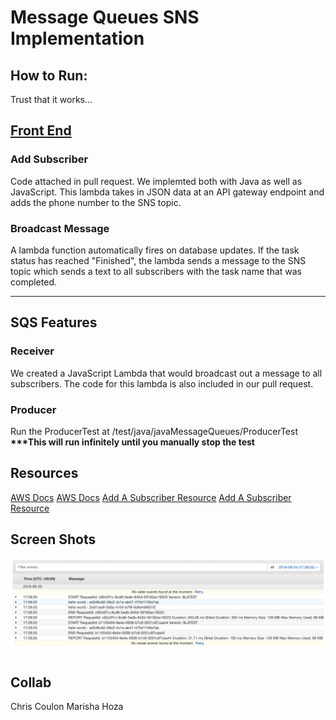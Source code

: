 # Message Queues SNS Implementation

## How to Run:
Trust that it works...
## [Front End](http://taskmaster-frontend-marisha.s3-website-us-west-2.amazonaws.com/)

### Add Subscriber
Code attached in pull request.  We implemted both with Java as well as JavaScript.
This lambda takes in JSON data at an API gateway endpoint and adds the phone number to the SNS topic.

### Broadcast Message
A lambda function automatically fires on database updates. If the task status has reached "Finished", the lambda sends a message to the SNS topic which sends a text to all subscribers with the task name that was completed.

______________
## SQS Features

### Receiver
We created a JavaScript Lambda that would broadcast out a message to all subscribers.  The code for this lambda is also included in our pull request.

### Producer
Run the ProducerTest at /test/java/javaMessageQueues/ProducerTest
__***This will run infinitely until you manually stop the test__

## Resources
[AWS Docs](https://docs.aws.amazon.com/sdk-for-java/v1/developer-guide/examples-sqs-messages.html)
[AWS Docs](https://docs.aws.amazon.com/lambda/latest/dg/with-sqs-create-package.html#with-sqs-example-deployment-pkg-java)
[Add A Subscriber Resource](https://docs.aws.amazon.com/sns/latest/dg/sns-tutorial-create-subscribe-endpoint-to-topic.html)
[Add A Subscriber Resource](https://aws.amazon.com/blogs/developer/client-constructors-now-deprecated/)

## Screen Shots
![CloudWatch Log](/CloudWatchScreenShot.png)

## Collab
Chris Coulon
Marisha Hoza